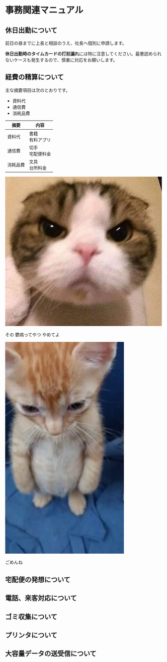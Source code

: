 # 事務関連マニュアル

## 休日出勤について

前日の昼までに上長と相談のうえ、社長へ個別に申請します。

**休日出勤時のタイムカードの打刻漏れ**には特に注意してください。最悪認められないケースも発生するので、慎重に対応をお願いします。

## 経費の精算について

主な摘要項目は次のとおりです。

- 資料代
- 通信費
- 消耗品費

| 摘要     | 内容               |
| -------- | ------------------ |
| 資料代   | 書籍<br>有料アプリ |
| 通信費   | 切手<br>宅配便料金 |
| 消耗品費 | 文具<br>台所料金   |

![cat](img/cat2.jpg)

その 鬱病ってやつ やめてよ

![utuCat](img/cat1.jpg)

ごめんね

## 宅配便の発想について

## 電話、来客対応について

## ゴミ収集について

## プリンタについて

## 大容量データの送受信について
